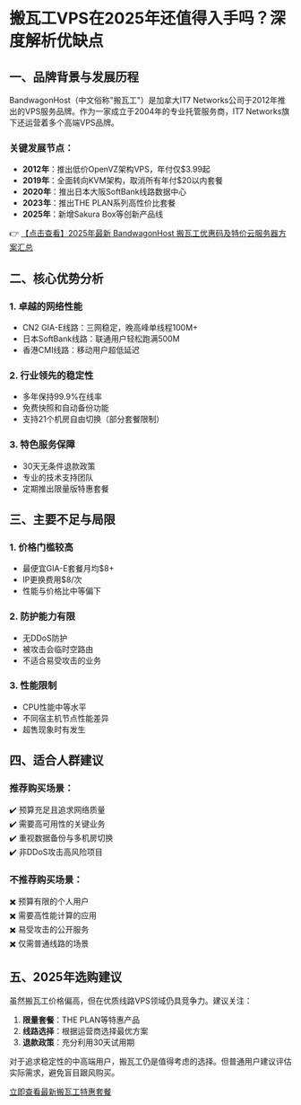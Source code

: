 # 搬瓦工VPS在2025年还值得入手吗？深度解析优缺点

## 一、品牌背景与发展历程

BandwagonHost（中文俗称"搬瓦工"）是加拿大IT7 Networks公司于2012年推出的VPS服务品牌。作为一家成立于2004年的专业托管服务商，IT7 Networks旗下还运营着多个高端VPS品牌。

### 关键发展节点：
- **2012年**：推出低价OpenVZ架构VPS，年付仅$3.99起
- **2019年**：全面转向KVM架构，取消所有年付$20以内套餐
- **2020年**：推出日本大阪SoftBank线路数据中心
- **2023年**：推出THE PLAN系列高性价比套餐
- **2025年**：新增Sakura Box等创新产品线

👉 [【点击查看】2025年最新 BandwagonHost 搬瓦工优惠码及特价云服务器方案汇总](https://bit.ly/banwagon)

## 二、核心优势分析

### 1. 卓越的网络性能
- CN2 GIA-E线路：三网稳定，晚高峰单线程100M+
- 日本SoftBank线路：联通用户轻松跑满500M
- 香港CMI线路：移动用户超低延迟

### 2. 行业领先的稳定性
- 多年保持99.9%在线率
- 免费快照和自动备份功能
- 支持21个机房自由切换（部分套餐限制）

### 3. 特色服务保障
- 30天无条件退款政策
- 专业的技术支持团队
- 定期推出限量版特惠套餐

## 三、主要不足与局限

### 1. 价格门槛较高
- 最便宜GIA-E套餐月均$8+
- IP更换费用$8/次
- 性能与价格比中等偏下

### 2. 防护能力有限
- 无DDoS防护
- 被攻击会临时空路由
- 不适合易受攻击的业务

### 3. 性能限制
- CPU性能中等水平
- 不同宿主机节点性能差异
- 超售现象时有发生

## 四、适合人群建议

### 推荐购买场景：
✔️ 预算充足且追求网络质量  
✔️ 需要高可用性的关键业务  
✔️ 重视数据备份与多机房切换  
✔️ 非DDoS攻击高风险项目  

### 不推荐购买场景：
✖️ 预算有限的个人用户  
✖️ 需要高性能计算的应用  
✖️ 易受攻击的公开服务  
✖️ 仅需普通线路的场景  

## 五、2025年选购建议

虽然搬瓦工价格偏高，但在优质线路VPS领域仍具竞争力。建议关注：

1. **限量套餐**：THE PLAN等特惠产品
2. **线路选择**：根据运营商选择最优方案
3. **退款政策**：充分利用30天试用期

对于追求稳定性的中高端用户，搬瓦工仍是值得考虑的选择。但普通用户建议评估实际需求，避免盲目跟风购买。

[立即查看最新搬瓦工特惠套餐](https://bit.ly/banwagon)